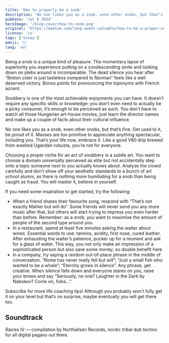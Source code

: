 ```yaml
---
title: 'How to properly be a snob'
description: 'No one likes you as a snob, even other snobs, but that’s fine. Get used to it, be proud of it. Masses are too primitive to appreciate anything spectacular, including you.'
pubDate: 'Jul 8 2024'
heroImage: '/blog-cover/how-to-snob.png'
original: 'https://medium.com/long-sweet-valuable/how-to-be-a-proper-snob-ce74abcbc737'
license: 'cc'
tags: ['essay']
emoji: '🍷'
lang: 'en'
---
```


Being a snob is a unique kind of pleasure. The momentary lapse of superiority you experience putting on a condescending smile and looking down on plebs around is incomparable. The dead silence you hear after “Breton cider is just tasteless compared to Norman” feels like a well deserved victory. Bonus points for pronouncing the toponyms with French accent.

Snobbery is one of the most achievable enjoyments you can have. It doesn’t require any specific skills or knowledge: you don’t even need to actually be a picky consumer, it’s enough to be perceived as such. You don’t have to watch all those Hungarian art-house movies, just learn the director names and make up a couple of facts about their cultural influence.

No one likes you as a snob, even other snobs, but that’s fine. Get used to it, be proud of it. Masses are too primitive to appreciate anything spectacular, including you. That’s your life now, embrace it. Like a good V60 drip brewed from washed Ugandan robusta, you’re not for everyone.

Choosing a proper niche for an act of snobbery is a subtle art. You want to choose a domain universally perceived as elite but not accidentally step onto a topic someone next to you actually knows about. Analyse the crowd carefully and don’t show off your aesthetic standards to a bunch of art school alumni, as there is nothing more humiliating for a snob than being caught as fraud. You will master it, believe in yourself.

If you need some inspiration to get started, try the following:
* When a friend shares their favourite song, respond with “That’s not exactly Mahler but will do”. Some friends will never send you any more music after that, but others will start trying to impress you even harder than before. Remember: as a snob, you want to maximise the amount of people of the second type around you.
* In a restaurant, spend at least five minutes asking the waiter about wines. Essential words to use: tannins, acidity, first nose, cured leather. After exhausting the waiter’s patience, pucker up for a moment and ask for a glass of water. This way, you not only make an impression of a sophisticated person but also save some money, so double benefit here.
* In a company, try saying a random out-of-place phrase in the middle of conversation. “Rome has never really fell but will”; “Just a small fish who wanted to be a whale”; “Eternity grows in silence”. Any phrase, get creative. When silence falls down and everyone stares on you, raise your brows and say “Seriously, no one? Laughter in the Dark by Nabokov? Come on, folks…”

Subscribe for more life coaching tips! Although you probably won’t fully get it on your level but that’s no surprise, maybe eventually you will get there too.

## Soundtrack
Raices IV — compilation by Northallsen Records, nordic tribal dub techno for all digital pagans out there.
